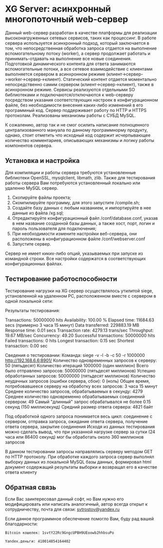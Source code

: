 # XG Server: асинхронный многопоточный web-сервер

Данный web-сервер разработан в качестве платформы для реализации высоконагруженных сетевых сервисов, таких как процессинг.
В работе сервера используется асинхронный подход, который заключается в том, что непосредственная обработка запроса отдается на выполнение вспомогательному потоку (worker), а сервер продолжает работать и принимать-отдавать на выполнение все новые соединения.
Подготовкой динамического контента для ответа занимаются вспомогательные потоки, а все сетевое взаимодействие с клиентами выполняется сервером в асинхронном режиме (клиент->сервер->worker->сервер->клиент). 
Статический контент отдается моментально непосредственно самим сервером (клиент->сервер->клиент), также в асинхронном режиме. 
Сервисы реализуются отдельными SO библиотеками и подключаются/отключаются к web-серверу посредством указания соответствующих настроек в конфигурационном файле, без необходимости внесения каких-либо изменений в его программный код.
Сервер поддерживает работу по HTTP и HTTPS протоколам. Реализованы механизмы работы с СУБД MySQL.

К сожалению, автор так и не смог осилить написание полноценного централизованного мануала по данному программнорму продукту, однако, стоит отметить что исходный код содержит исчерпывающее количество комментариев, описывающих механизмы и логику работы компонентов сервера.



## Установка и настройка

Для компиляции и работы сервера требуются установленные библиотеки OpenSSL, mysqlclient, libmath, zlib.
Также для тестирования работы сервера Вам потребуются установленный локально или удаленно MySQL сервер.

1. Скопируйте файлы проекта;
2. Скомпилируйте программу, для этого запустите /compile.sh;
3. Создайте базу данных с любым названием, и импортируйте в нее данные из файла /xg.sql;
4. Отредактируйте конфигурационный файл /conf/database.conf, указав в нем название созданной базы данных, а также хост, порт, логин и пароль пользователя для подключения;
5. При необходимости измените настройки веб-сервера, они расположены в конфигурационном файле /conf/webserver.conf
6. Запустите сервер.

Сервер не имеет киких-либо опций, указываемых при запуске из командной строки.
Все настройки содержатся в соответствующих конфигурационных файлах.



## Тестирование работоспособности

Тестирование нагрузки на XG сервер осуществлялось утилитой siege, установленной на удаленном PC, расположенном вместе с сервером в одной локальной сети:

Результаты тестирования:

Transactions:				50000000 hits
Availability:				100.00 %
Elapsed time:				11684.63 secs (примерно 3 часа 15 минут)
Data transferred:			229883.19 MB
Response time:				0.01 secs
Transaction rate:			4279.13 trans/sec
Throughput:					19.67 MB/sec
Concurrency:				49.20
Successful transactions:	50000000 hits
Failed transactions:		0 hits
Longest transaction:		0.15 sec
Shortest transaction:		0.00 sec


Сведения о тестировании:
Команда: siege -v -l -b -c 50 -r 1000000 http://192.168.6.6:8901/
Количество одновременных запросов к серверу: 50 (пятьдесят)
Количество итераций 1000000 (один миллион)
Всего было отправлено запросов: 50000000 (пятьдесят миллионов)
Успешно обработанных запросов: 50000000 (пятьдесят миллионов)
Количество неудачных запросов (ошибки сервера, сбои): 0 (ноль)
Общее время, потребовавшееся серверу на обработку всех запросов: 3 часа 15 минут
Среднее количество запросов, обрабатываемых в секунду: 4279
Среднее количество одновременно обрабатываемых соединений сервером: 49
Самый "длинный" запрос обрабатывался не более 0.15 секунд (150 миллисекунд)
Средний размер ответа сервера: 4821 байт

Под обработкой одного запроса понимается весь цикл: соединение с сервером, отправка запроса, ожидание ответа сервера, получение ответа сервера, закрытие соединения
Исходя из данных тестирования можно сделать вывод, что при указанной нагрузке сервер за сутки (24 часа или 86400 секунд) мог бы обработать около 360 миллионов запросов

В данном тестировании запросы направлялись серверу методом GET по HTTP протоколу.
При обработке каждого запроса сервер выполнял выборку данных из локальной MySQL базы данных, формировал html документ содержащий результаты выборки и возвращал его в качестве ответа клиенту


## Обратная связь

Если Вас заинтересовал данный софт, но Вам нужно его модифицировать или написать аналогичный,
автор всегда открыт к сотрудничеству, почта для связи: svtrostov@yandex.ru

Если данное программное обеспечение помогло Вам, буду рад вашей благодарности:

	Bitcoin кошелек: 1svtY22Rc9GngcUPBH9UEoowb2hhbsuPo

	Yandex.деньги: 410014854164402
